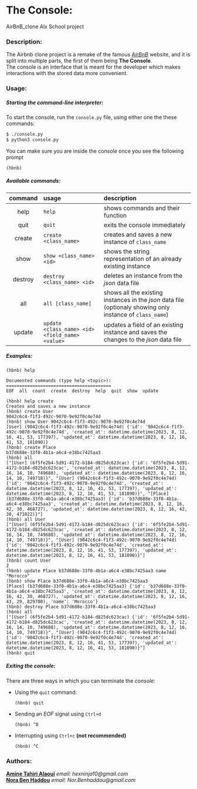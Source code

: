 # The Console:

AirBnB_clone Alx School project

### Description:

The Airbnb clone project is a remake of the famous [_AirBnB_](airbnb.com) website, and it is split into multiple parts, the first of them being **The Console**.  
The console is an interface that is meant for the developer which makes interactions with the stored data more convenient.

### Usage:

##### Starting the command-line interpreter:

To start the console, run the `console.py` file, using either one the these commands:

```bash
$ ./console.py
$ python3 console.py
```

You can make sure you are inside the console once you see the following prompt

    (hbnb)

##### Available commands:

|command | usage | description|
|:------:|:------|:-----------|
|help    |`help` |shows commands and their function|
|quit    |`quit` |exits the console immediately|
|create  |`create <class_name>`|creates and saves a new instance of `class_name`|
|show    |`show <class_name> <id>`|shows the string representation of an already existing instance|
|destroy |`destroy <class_name> <id>`|deletes an instance from the _json_ data file|
|all     |`all [class_name]`|shows all the existing instances in the _json_ data file (optionaly showing only instance of `class_name`)|
|update  |`update <class_name> <id> <field_name> <value>`|updates a field of an existing instance and saves the changes to the _json_ data file|

##### Examples:

```
(hbnb) help

Documented commands (type help <topic>):
========================================
EOF  all  count  create  destroy  help  quit  show  update

(hbnb) help create
Creates and saves a new instance
(hbnb) create User
9042c6c4-f1f3-492c-9070-9e92f0c4e74d
(hbnb) show User 9042c6c4-f1f3-492c-9070-9e92f0c4e74d
[User] (9042c6c4-f1f3-492c-9070-9e92f0c4e74d) {'id': '9042c6c4-f1f3-492c-9070-9e92f0c4e74d', 'created_at': datetime.datetime(2023, 8, 12, 16, 41, 53, 177397), 'updated_at': datetime.datetime(2023, 8, 12, 16, 41, 53, 181090)}
(hbnb) create Place
b37d688e-33f0-4b1a-a6c4-e38bc7425aa3
(hbnb) all
["[User] (6f5fe2b4-5d91-4172-b184-d825dc623cac) {'id': '6f5fe2b4-5d91-4172-b184-d825dc623cac', 'created_at': datetime.datetime(2023, 8, 12, 16, 14, 10, 749688), 'updated_at': datetime.datetime(2023, 8, 12, 16, 14, 10, 749718)}", "[User] (9042c6c4-f1f3-492c-9070-9e92f0c4e74d) {'id': '9042c6c4-f1f3-492c-9070-9e92f0c4e74d', 'created_at': datetime.datetime(2023, 8, 12, 16, 41, 53, 177397), 'updated_at': datetime.datetime(2023, 8, 12, 16, 41, 53, 181090)}", "[Place] (b37d688e-33f0-4b1a-a6c4-e38bc7425aa3) {'id': 'b37d688e-33f0-4b1a-a6c4-e38bc7425aa3', 'created_at': datetime.datetime(2023, 8, 12, 16, 42, 30, 468727), 'updated_at': datetime.datetime(2023, 8, 12, 16, 42, 30, 471022)}"]
(hbnb) all User
["[User] (6f5fe2b4-5d91-4172-b184-d825dc623cac) {'id': '6f5fe2b4-5d91-4172-b184-d825dc623cac', 'created_at': datetime.datetime(2023, 8, 12, 16, 14, 10, 749688), 'updated_at': datetime.datetime(2023, 8, 12, 16, 14, 10, 749718)}", "[User] (9042c6c4-f1f3-492c-9070-9e92f0c4e74d) {'id': '9042c6c4-f1f3-492c-9070-9e92f0c4e74d', 'created_at': datetime.datetime(2023, 8, 12, 16, 41, 53, 177397), 'updated_at': datetime.datetime(2023, 8, 12, 16, 41, 53, 181090)}"]
(hbnb) count User
2
(hbnb) update Place b37d688e-33f0-4b1a-a6c4-e38bc7425aa3 name "Morocco"
(hbnb) show Place b37d688e-33f0-4b1a-a6c4-e38bc7425aa3
[Place] (b37d688e-33f0-4b1a-a6c4-e38bc7425aa3) {'id': 'b37d688e-33f0-4b1a-a6c4-e38bc7425aa3', 'created_at': datetime.datetime(2023, 8, 12, 16, 42, 30, 468727), 'updated_at': datetime.datetime(2023, 8, 12, 16, 43, 29, 829700), 'name': 'Morocco'}
(hbnb) destroy Place b37d688e-33f0-4b1a-a6c4-e38bc7425aa3
(hbnb) all
["[User] (6f5fe2b4-5d91-4172-b184-d825dc623cac) {'id': '6f5fe2b4-5d91-4172-b184-d825dc623cac', 'created_at': datetime.datetime(2023, 8, 12, 16, 14, 10, 749688), 'updated_at': datetime.datetime(2023, 8, 12, 16, 14, 10, 749718)}", "[User] (9042c6c4-f1f3-492c-9070-9e92f0c4e74d) {'id': '9042c6c4-f1f3-492c-9070-9e92f0c4e74d', 'created_at': datetime.datetime(2023, 8, 12, 16, 41, 53, 177397), 'updated_at': datetime.datetime(2023, 8, 12, 16, 41, 53, 181090)}"]
(hbnb) quit
```

##### Exiting the console:

There are three ways in which you can terminate the *console*:

  - Using the `quit` command:

        (hbnb) quit

  - Sending an *EOF* signal using `Ctrl+d`

        (hbnb) ^D

  - Interrupting using `Ctrl+c` **(not recommended)**

        (hbnb) ^C

### Authors:

[**Amine Tahiri Alaoui**](https://github.com/Blxee) _email: hexninja10@gmail.com_  
[**Nora Ben Haddou**](https://github.com/Nawaritta) _email: Nor.Benhaddou@gmail.com_
